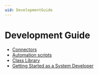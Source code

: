 ```yaml
---
uid: DevelopmentGuide
---
```


# Development Guide

- [Connectors](xref:Introduction)
- [Automation scripts](xref:AutomationDevGuideIndex)
- [Class Library](xref:ClassLibraryIntroduction)
- [Getting Started as a System Developer](xref:GettingStartedAsSysDev)
